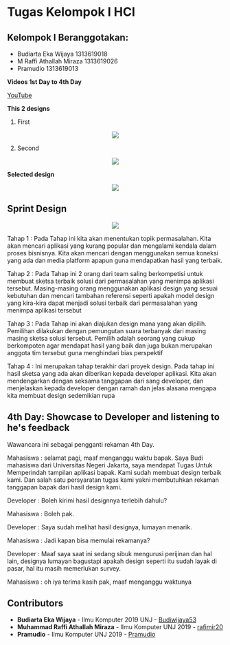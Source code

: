 # Tugas Kelompok I HCI

## Kelompok I Beranggotakan:
* Budiarta Eka Wijaya 1313619018
* M Raffi Athallah Miraza 1313619026
* Pramudio 1313619013

**Videos 1st Day to 4th Day**

[YouTube](https://youtu.be/FkvbJcha8Ag)


**This 2 designs**
1. First
<p align="center">
  <img src="https://github.com/rafimir20/kelompok-I-hci/blob/hw2/Task%202/mockup_1.jpeg">
  </p>

2. Second
<p align="center">
  <img src="https://github.com/rafimir20/kelompok-I-hci/blob/hw2/Task%202/mockup_2.jpeg">
  </p>


**Selected design**

<p align="center">
  <img src="https://github.com/rafimir20/kelompok-I-hci/blob/hw2/Task%202/mockup_1.jpeg">
  </p>


## Sprint Design

<p align="center">
  <img src="https://github.com/rafimir20/kelompok-I-hci/blob/hw2/Task%202/sprint_date_time.png">
  </p>

Tahap 1 :
Pada Tahap ini kita akan menentukan topik permasalahan. Kita akan mencari aplikasi yang kurang popular dan mengalami kendala dalam proses bisnisnya. Kita akan mencari dengan menggunakan semua koneksi yang ada dan media platform apapun guna mendapatkan hasil yang terbaik.

Tahap 2 :
Pada Tahap ini 2 orang dari team saling berkompetisi untuk membuat sketsa terbaik solusi dari permasalahan yang menimpa aplikasi tersebut. Masing-masing orang menggunakan aplikasi design yang sesuai kebutuhan dan mencari tambahan referensi seperti apakah model design yang kira-kira dapat menjadi solusi terbaik dari permasalahan yang menimpa aplikasi tersebut

Tahap 3 : 
Pada Tahap ini akan diajukan design mana yang akan dipilih. Pemilihan dilakukan dengan pemungutan suara terbanyak dari masing masing sketsa solusi tersebut. Pemilih adalah seorang yang cukup berkompoten agar mendapat hasil yang baik dan juga bukan merupakan anggota tim tersebut guna menghindari bias perspektif

Tahap 4 :
Ini merupakan tahap terakhir dari proyek design. Pada tahap ini hasil sketsa yang ada akan diberikan kepada developer aplikasi. Kita akan mendengarkan dengan seksama tanggapan dari sang developer, dan menjelaskan kepada developer dengan ramah dan jelas alasana mengapa kita membuat design sedemikian rupa 

## 4th Day: Showcase to Developer and listening to he's feedback
Wawancara ini sebagai pengganti rekaman 4th Day.

Mahasiswa : selamat pagi, maaf menganggu waktu bapak. Saya Budi mahasiswa dari Universitas Negeri Jakarta, saya mendapat Tugas Untuk Memperindah tampilan aplikasi bapak. Kami sudah membuat design terbaik kami. Dan salah satu persyaratan tugas kami yakni membutuhkan rekaman tanggapan bapak dari hasil design kami.

Developer : Boleh kirimi hasil designnya terlebih dahulu?

Mahasiswa  : Boleh pak.

Developer : Saya sudah melihat hasil designya, lumayan menarik.

Mahasiswa : Jadi kapan bisa memulai rekamanya?

Developer : Maaf saya saat ini sedang sibuk mengurusi perijinan dan hal lain, designya lumayan bagustapi apakah design seperti itu sudah layak di pasar, hal itu masih memerlukan survey.

Mahasiswa : oh iya terima kasih pak, maaf menganggu waktunya



## Contributors
* **Budiarta Eka Wijaya** - Ilmu Komputer 2019 UNJ - [Budiwijaya53](https://github.com/Budiwijaya53)
* **Muhammad Raffi Athallah Miraza** - Ilmu Komputer UNJ 2019 - [rafimir20](https://github.com/rafimir20)
* **Pramudio** - Ilmu Komputer UNJ 2019 - [Pramudio](https://github.com/Pramudio-Ilkom)
